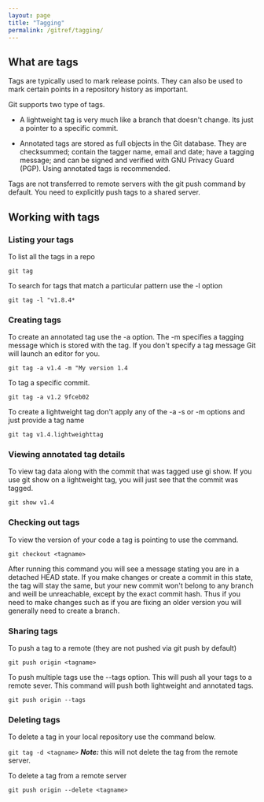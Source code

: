 ```yaml
---
layout: page
title: "Tagging"
permalink: /gitref/tagging/
---
```


## What are tags

Tags are typically used to mark release points.  They can also be used to mark certain points in a repository history as important.

Git supports two type of tags.

* A lightweight tag is very much like a branch that doesn't change.  Its just a pointer to a specific commit.

* Annotated tags are stored as full objects in the Git database.  They are checksummed; contain the tagger name, email and date; have a tagging message; and can be signed and verified with GNU Privacy Guard (PGP).  Using annotated tags is recommended.

Tags are not transferred to remote servers with the git push command by default.  You need to explicitly push tags to a shared server.

## Working with tags

[comment]: <> (TODO: For some reason the level 2 tags are bigger than level 1 need to look into that.)

### Listing your tags

To list all the tags in a repo

`git tag`

To search for tags that match a particular pattern use the -l option

`git tag -l "v1.8.4*`

### Creating tags

To create an annotated tag use the -a option.  The -m specifies a tagging message which is stored with the tag.  If you don't specify a tag message Git will launch an editor for you.

`git tag -a v1.4 -m "My version 1.4`

To tag a specific commit.

`git tag -a v1.2 9fceb02`

To create a lightweight tag don't apply any of the -a -s or -m options and just provide a tag name

`git tag v1.4.lightweighttag`

### Viewing annotated tag details

To view tag data along with the commit that was tagged use gi show.  If you use git show on a lightweight tag, you will just see that the commit was tagged.

`git show v1.4`

### Checking out tags

To view the version of your code a tag is pointing to use the command.

`git checkout <tagname>`

[comment]: <> (TODO: This is a good info and it may be a good idea to have that someplace else and link to it instead of just having it in this file.  Also this is a good use case to work though to get a better understanding.)

After running this command you will see a message stating you are in a detached HEAD state.  If you make changes or create a commit in this state, the tag will stay the same, but your new commit won't belong to any branch and weill be unreachable, except by the exact commit hash.  Thus if you need to make changes such as if you are fixing an older version you will generally need to create a branch.

### Sharing tags

To push a tag to a remote (they are not pushed via git push by default)

`git push origin <tagname>`

To push multiple tags use the --tags option.  This will push all your tags to a remote sever.  This command will push both lightweight and annotated tags.

`git push origin --tags`

### Deleting tags

To delete a tag in your local repository use the command below.  

`git tag -d <tagname>` ***Note:*** this will not delete the tag from the remote server.

To delete a tag from a remote server

`git push origin --delete <tagname>`